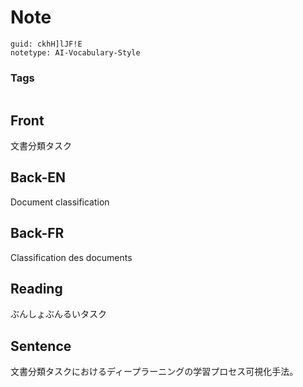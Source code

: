 # Note
```
guid: ckhH]lJF!E
notetype: AI-Vocabulary-Style
```

### Tags
```
```

## Front
文書分類タスク

## Back-EN
Document classification

## Back-FR
Classification des documents

## Reading
ぶんしょぶんるいタスク

## Sentence
文書分類タスクにおけるディープラーニングの学習プロセス可視化手法。
